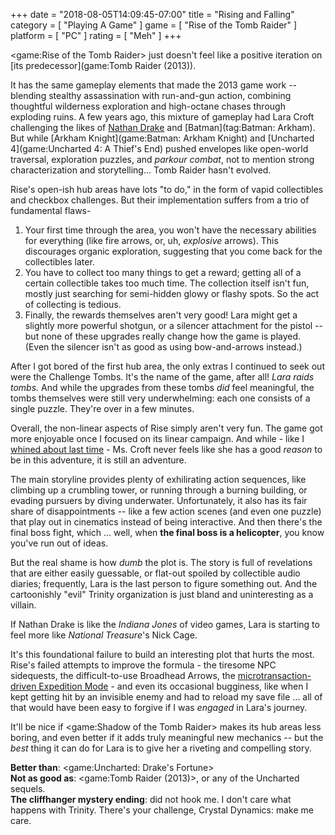+++
date = "2018-08-05T14:09:45-07:00"
title = "Rising and Falling"
category = [ "Playing A Game" ]
game = [ "Rise of the Tomb Raider" ]
platform = [ "PC" ]
rating = [ "Meh" ]
+++

<game:Rise of the Tomb Raider> just doesn't feel like a positive iteration on [its predecessor](game:Tomb Raider (2013)).

It has the same gameplay elements that made the 2013 game work -- blending stealthy assassination with run-and-gun action, combining thoughtful wilderness exploration and high-octane chases through exploding ruins.  A few years ago, this mixture of gameplay had Lara Croft challenging the likes of [Nathan Drake](tag:Uncharted) and [Batman](tag:Batman: Arkham).  But while [Arkham Knight](game:Batman: Arkham Knight) and [Uncharted 4](game:Uncharted 4: A Thief's End) pushed envelopes like open-world traversal, exploration puzzles, and <i>parkour combat</i>, not to mention strong characterization and storytelling... Tomb Raider hasn't evolved.

Rise's open-ish hub areas have lots "to do," in the form of vapid collectibles and checkbox challenges.  But their implementation suffers from a trio of fundamental flaws-

1. Your first time through the area, you won't have the necessary abilities for everything (like fire arrows, or, uh, <i>explosive</i> arrows).  This discourages organic exploration, suggesting that you come back for the collectibles later.
2. You have to collect too many things to get a reward; getting all of a certain collectible takes too much time.  The collection itself isn't fun, mostly just searching for semi-hidden glowy or flashy spots.  So the act of collecting is tedious.
3. Finally, the rewards themselves aren't very good!  Lara might get a slightly more powerful shotgun, or a silencer attachment for the pistol -- but none of these upgrades really change how the game is played.  (Even the silencer isn't as good as using bow-and-arrows instead.)

After I got bored of the first hub area, the only extras I continued to seek out were the Challenge Tombs.  It's the name of the game, after all!  <i>Lara raids tombs.</i>  And while the upgrades from these tombs <i>did</i> feel meaningful, the tombs themselves were still very underwhelming: each one consists of a single puzzle.  They're over in a few minutes.

Overall, the non-linear aspects of Rise simply aren't very fun.  The game got more enjoyable once I focused on its linear campaign.  And while - like I [whined about last time]($SiteBaseURL$2018/07/27/melancholy-of-the-tomb-raider/) - Ms. Croft never feels like she has a good <i>reason</i> to be in this adventure, it is still an adventure.

The main storyline provides plenty of exhilirating action sequences, like climbing up a crumbling tower, or running through a burning building, or evading pursuers by diving underwater.  Unfortunately, it also has its fair share of disappointments -- like a few action scenes (and even one puzzle) that play out in cinematics instead of being interactive.  And then there's the final boss fight, which ... well, when <b>the final boss is a helicopter</b>, you know you've run out of ideas.

But the real shame is how <i>dumb</i> the plot is.  The story is full of revelations that are either easily guessable, or flat-out spoiled by collectible audio diaries; frequently, Lara is the last person to figure something out.  And the cartoonishly "evil" Trinity organization is just bland and uninteresting as a villain.

If Nathan Drake is like the <i>Indiana Jones</i> of video games, Lara is starting to feel more like <i>National Treasure</i>'s Nick Cage.

It's this foundational failure to build an interesting plot that hurts the most.  Rise's failed attempts to improve the formula - the tiresome NPC sidequests, the difficult-to-use Broadhead Arrows, the <a href="https://gaming.stackexchange.com/questions/261672/what-are-cards-and-how-do-they-work">microtransaction-driven Expedition Mode</a> - and even its occasional bugginess, like when I kept getting hit by an invisible enemy and had to reload my save file ... all of that would have been easy to forgive if I was <i>engaged</i> in Lara's journey.

It'll be nice if <game:Shadow of the Tomb Raider> makes its hub areas less boring, and even better if it adds truly meaningful new mechanics -- but the <i>best</i> thing it can do for Lara is to give her a riveting and compelling story.

<b>Better than</b>: <game:Uncharted: Drake's Fortune>  
<b>Not as good as</b>: <game:Tomb Raider (2013)>, or any of the Uncharted sequels.  
<b>The cliffhanger mystery ending</b>: did not hook me.  I don't care what happens with Trinity.  There's your challenge, Crystal Dynamics: make me care.
